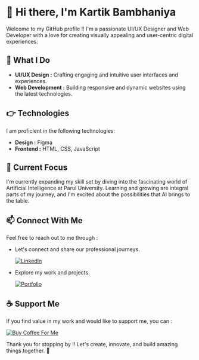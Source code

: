 # 👋 Hi there, I'm Kartik Bambhaniya

Welcome to my GitHub profile !! I'm a passionate UI/UX Designer and Web Developer  with a love for creating visually appealing and user-centric digital experiences.

## 👀 What I Do

- **UI/UX Design :** Crafting engaging and intuitive user interfaces and experiences.
- **Web Development :** Building responsive and dynamic websites using the latest technologies.

## 👉 Technologies

I am proficient in the following technologies:

- **Design :** Figma
- **Frontend :** HTML, CSS, JavaScript

## 🌱 Current Focus

I'm currently expanding my skill set by diving into the fascinating world of Artificial Intelligence at Parul University. Learning and growing are integral parts of my journey, and I'm excited about the possibilities that AI brings to the table.

## 📫 Connect With Me

Feel free to reach out to me through :

- Let's connect and share our professional journeys.
  
  [![LinkedIn](https://kartikbambhaniya.github.io/KartikBambhaniya/Linkedin.svg)](https://www.linkedin.com/in/kartikbambhaniya)
  
- Explore my work and projects.
  
  [![Portfolio](https://kartikbambhaniya.github.io/KartikBambhaniya/Portfolio.svg)](https://kartikbambhaniya.github.io/KartikBambhaniya)

## ☕ Support Me

If you find value in my work and would like to support me, you can :

[![Buy Coffee For Me](https://kartikbambhaniya.github.io/KartikBambhaniya/Buy%20Coffee%20for%20me.svg)](https://paypal.me/KartikBambhaniya)

Thank you for stopping by !! Let's create, innovate, and build amazing things together. 🚀
